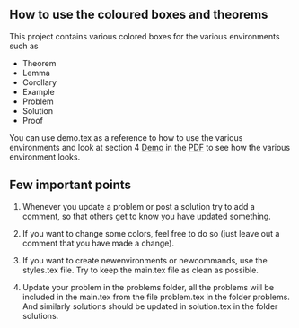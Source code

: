 ## How to use the coloured boxes and theorems

This project contains various colored boxes for the various environments such as 
- Theorem
- Lemma
- Corollary
- Example
- Problem
- Solution
- Proof

You can use demo.tex as a reference to how to use the various environments and look at section 4 [Demo](demo.tex) in the [PDF](https://isibc-problemcollection.github.io/Problem_Collection/) to see how the various environment looks.
        
## Few important points
1. Whenever you update a problem or post a solution try to add a comment, so that others get to know you have updated something.
1. If you want to change some colors, feel free to do so (just leave out a comment that you have made a change). 

1. If you want to create newenvironments or newcommands, use the styles.tex file. Try to keep the main.tex file as clean as possible.

1. Update your problem in the problems folder, all the problems will be included in the main.tex from the file problem.tex in the folder problems. And similarly solutions should be updated in solution.tex in the folder solutions.